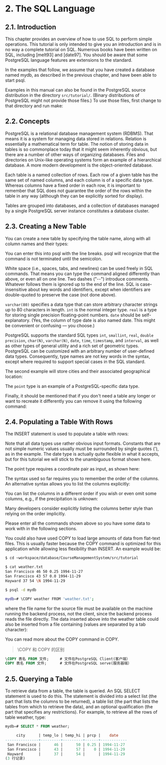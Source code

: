 # 2. The SQL Language

## 2.1. Introduction

This chapter provides an overview of how to use SQL to perform simple operations. This tutorial is only intended to give you an introduction and is in no way a complete tutorial on SQL. Numerous books have been written on SQL, including [melt93] and [date97]. You should be aware that some PostgreSQL language features are extensions to the standard.

In the examples that follow, we assume that you have created a database named mydb, as described in the previous chapter, and have been able to start psql.

Examples in this manual can also be found in the PostgreSQL source distribution in the directory `src/tutorial/`. (Binary distributions of PostgreSQL might not provide those files.) To use those files, first change to that directory and run make:

## 2.2. Concepts

PostgreSQL is a relational database management system (RDBMS). That means it is a system for managing data stored in relations. Relation is essentially a mathematical term for table. The notion of storing data in tables is so commonplace today that it might seem inherently obvious, but there are a number of other ways of organizing databases. Files and directories on Unix-like operating systems form an example of a hierarchical database. A more modern development is the object-oriented database.

Each table is a named collection of rows. Each row of a given table has the same set of named columns, and each column is of a specific data type. Whereas columns have a fixed order in each row, it is important to remember that SQL does not guarantee the order of the rows within the table in any way (although they can be explicitly sorted for display).

Tables are grouped into databases, and a collection of databases managed by a single PostgreSQL server instance constitutes a database cluster.

## 2.3. Creating a New Table

You can create a new table by specifying the table name, along with all column names and their types:

You can enter this into psql with the line breaks. psql will recognize that the command is not terminated until the semicolon.

White space (i.e., spaces, tabs, and newlines) can be used freely in SQL commands. That means you can type the command aligned differently than above, or even all on one line. Two dashes ("--") introduce comments. Whatever follows them is ignored up to the end of the line. SQL is case-insensitive about key words and identifiers, except when identifiers are double-quoted to preserve the case (not done above).

`varchar(80)` specifies a data type that can store arbitrary character strings up to 80 characters in length. `int` is the normal integer type. `real` is a type for storing single precision floating-point numbers. `date` should be self-explanatory. (Yes, the column of type date is also named date. This might be convenient or confusing — you choose.)

PostgreSQL supports the standard SQL types `int`, `smallint`, `real`, `double precision`, `char(N)`, `varchar(N)`, `date`, `time`, `timestamp`, and `interval`, as well as other types of general utility and a rich set of geometric types. PostgreSQL can be customized with an arbitrary number of user-defined data types. Consequently, type names are not key words in the syntax, except where required to support special cases in the SQL standard.

The second example will store cities and their associated geographical location:

The `point` type is an example of a PostgreSQL-specific data type.

Finally, it should be mentioned that if you don't need a table any longer or want to recreate it differently you can remove it using the following command:

## 2.4. Populating a Table With Rows

The INSERT statement is used to populate a table with rows:

Note that all data types use rather obvious input formats. Constants that are not simple numeric values usually must be surrounded by single quotes ('), as in the example. The date type is actually quite flexible in what it accepts, but for this tutorial we will stick to the unambiguous format shown here.

The point type requires a coordinate pair as input, as shown here:

The syntax used so far requires you to remember the order of the columns. An alternative syntax allows you to list the columns explicitly:

You can list the columns in a different order if you wish or even omit some columns, e.g., if the precipitation is unknown:

Many developers consider explicitly listing the columns better style than relying on the order implicitly.

Please enter all the commands shown above so you have some data to work with in the following sections.

You could also have used COPY to load large amounts of data from flat-text files. This is usually faster because the COPY command is optimized for this application while allowing less flexibility than INSERT. An example would be:

```bash
$ cd ~workspace/database/CourseManagementSystem/src/tutorial

$ cat weather.txt
San Francisco 46 50 0.25 1994-11-27
San Francisco 43 57 0.0 1994-11-29
Hayward 37 54 \N 1994-11-29

$ psql -d mydb

mydb=# \COPY weather FROM 'weather.txt';
```

where the file name for the source file must be available on the machine running the backend process, not the client, since the backend process reads the file directly. The data inserted above into the weather table could also be inserted from a file containing (values are separated by a tab character):

You can read more about the COPY command in COPY.

> \COPY 和 COPY 的区别

```sql
\COPY 表名 FROM 文件;     # 文件在PostgreSQL Client(客户端） 
COPY 表名 FROM 文件;      # 文件在PostgreSQL serve(服务器端） 
```

## 2.5. Querying a Table

To retrieve data from a table, the table is queried. An SQL SELECT statement is used to do this. The statement is divided into a select list (the part that lists the columns to be returned), a table list (the part that lists the tables from which to retrieve the data), and an optional qualification (the part that specifies any restrictions). For example, to retrieve all the rows of table weather, type:

```sql
mydb=# SELECT * FROM weather;

     city      | temp_lo | temp_hi | prcp |    date    
---------------+---------+---------+------+------------
 San Francisco |      46 |      50 | 0.25 | 1994-11-27
 San Francisco |      43 |      57 |    0 | 1994-11-29
 Hayward       |      37 |      54 |      | 1994-11-29
(3 行记录)
```